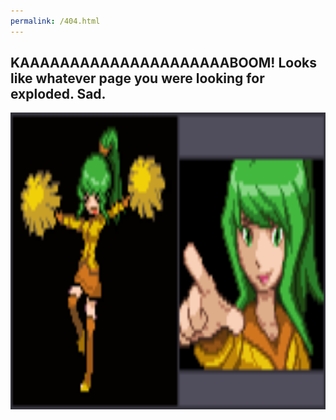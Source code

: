 ```yaml
---
permalink: /404.html
---
```


## KAAAAAAAAAAAAAAAAAAAAABOOM! Looks like whatever page you were looking for exploded. Sad.

<img src="/static/images/charjulia.png"
style="width:6.6875in;height:4.94792in" />